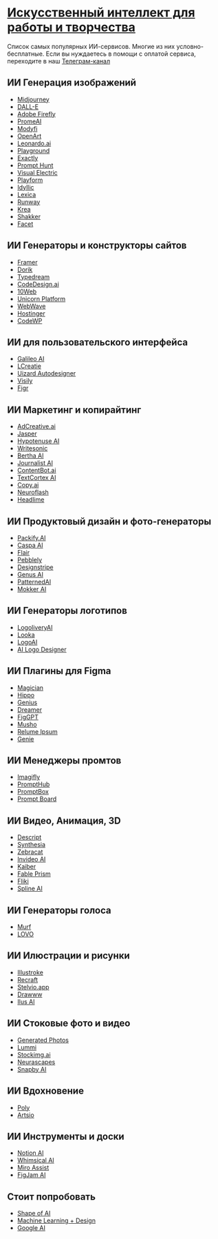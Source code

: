 # <u>Искусственный интеллект для работы и творчества</u>
Список самых популярных ИИ-сервисов. Многие из них условно-бесплатные. 
Если вы нуждаетесь в помощи с оплатой сервиса, переходите в наш [Телеграм-канал](https://t.me/+A3DBX3CPsF02YzRi)

## ИИ Генерация изображений
- [Midjourney](https://midjourney.com/) <Badge type="tip" text="FP" />
- [DALL-E](https://openai.com/index/dall-e-3/) <Badge type="info" text="F" />
- [Adobe Firefly](https://firefly.adobe.com/) <Badge type="info" text="F" />
- [PromeAI](https://www.promeai.pro/) <Badge type="tip" text="FP" />
- [Modyfi](https://www.modyfi.com/) <Badge type="info" text="F" />
- [OpenArt](https://openart.ai/) <Badge type="tip" text="FP" />
- [Leonardo.ai](https://leonardo.ai/) <Badge type="info" text="F" />
- [Playground](https://playgroundai.com/) <Badge type="tip" text="FP" />
- [Exactly](https://exactly.ai/) <Badge type="tip" text="FP" />
- [Prompt Hunt](https://www.prompthunt.com/) <Badge type="tip" text="FP" />
- [Visual Electric](https://visualelectric.com/) <Badge type="tip" text="FP" />
- [Playform](https://www.playform.io/) <Badge type="tip" text="FP" />
- [Idyllic](https://idyllic.app/) <Badge type="tip" text="FP" />
- [Lexica](https://lexica.art/) <Badge type="info" text="F" />
- [Runway](https://runwayml.com/) <Badge type="tip" text="FP" />
- [Krea](https://www.krea.ai/) <Badge type="info" text="F" />
- [Shakker](https://www.shakker.ai/) <Badge type="info" text="F" />
- [Facet](https://facet.ai/) <Badge type="tip" text="FP" />

## ИИ Генераторы и конструкторы сайтов
- [Framer](https://www.framer.com/features/ai/) <Badge type="tip" text="FP" />
- [Dorik](https://dorik.com/) <Badge type="warning" text="P" />
- [Typedream](https://typedream.com/) <Badge type="tip" text="FP" />
- [CodeDesign.ai](https://codedesign.ai/) <Badge type="warning" text="P" />
- [10Web](https://10web.io/ai-website-builder/) <Badge type="warning" text="P" />
- [Unicorn Platform](https://unicornplatform.com/) <Badge type="tip" text="FP" />
- [WebWave](https://webwave.me/) <Badge type="tip" text="FP" />
- [Hostinger](https://www.hostinger.com/website-builder) <Badge type="warning" text="P" />
- [CodeWP](https://codewp.ai/) <Badge type="tip" text="FP" />


## ИИ для пользовательского интерфейса
- [Galileo AI](https://www.usegalileo.ai/) <Badge type="warning" text="P" />
- [LCreatie](https://creatie.ai/) <Badge type="info" text="F" />
- [Uizard Autodesigner](https://uizard.io/autodesigner/) <Badge type="warning" text="P" />
- [Visily](https://www.visily.ai/ai-ui-design-generator/) <Badge type="tip" text="FP" />
- [Figr](https://figr.design/) <Badge type="info" text="F" />

## ИИ Маркетинг и копирайтинг
- [AdCreative.ai](https://free-trial.adcreative.ai/) <Badge type="tip" text="FP" />
- [Jasper](https://jasper.ai/) <Badge type="tip" text="FP" />
- [Hypotenuse AI](https://hypotenuse.ai/) <Badge type="warning" text="P" />
- [Writesonic](https://writesonic.com/) <Badge type="tip" text="FP" />
- [Bertha AI](https://bertha.ai/) <Badge type="warning" text="P" />
- [Journalist AI](https://tryjournalist.com/) <Badge type="warning" text="P" />
- [ContentBot.ai](https://contentbot.ai/) <Badge type="warning" text="P" />
- [TextCortex AI](https://textcortex.com/) <Badge type="tip" text="FP" />
- [Copy.ai](https://www.copy.ai/) <Badge type="tip" text="FP" />
- [Neuroflash](https://neuroflash.com/) <Badge type="tip" text="FP" />
- [Headlime](https://headlime.com/) <Badge type="warning" text="P" />

## ИИ Продуктовый дизайн и фото-генераторы
- [Packify.AI](https://www.packify.ai/) <Badge type="tip" text="FP" />
- [Caspa AI](https://caspa.ai/) <Badge type="warning" text="P" />
- [Flair](https://flair.ai/) <Badge type="tip" text="FP" />
- [Pebblely](https://pebblely.com/) <Badge type="tip" text="FP" />
- [Designstripe](https://designstripe.com/) <Badge type="warning" text="P" />
- [Genus AI](https://genus.ai/) <Badge type="warning" text="P" />
- [PatternedAI](https://www.patterned.ai/) <Badge type="tip" text="FP" />
- [Mokker AI](https://mokker.ai/) <Badge type="warning" text="P" />

## ИИ Генераторы логотипов
- [LogoliveryAI](https://logolivery.ai/) <Badge type="tip" text="FP" />
- [Looka](https://looka.grsm.io/) <Badge type="tip" text="FP" />
- [LogoAI](https://www.logoai.com/) <Badge type="warning" text="P" />
- [AI Logo Designer](https://aimagicx.com/ai-logo-designer/) <Badge type="tip" text="FP" />

## ИИ Плагины для Figma
- [Magician](https://magician.design/) <Badge type="info" text="F" />
- [Hippo](https://hippo.art/) <Badge type="tip" text="FP" />
- [Genius](https://www.genius.design/) <Badge type="info" text="F" />
- [Dreamer](https://www.figma.com/community/plugin/1151245850609894407/Dreamer) <Badge type="info" text="F" />
- [FigGPT](https://www.olexdsgn.com/figgpt) <Badge type="info" text="F" />
- [Musho](https://www.figma.com/community/plugin/1302057916867700387/musho) <Badge type="info" text="F" />
- [Relume Ipsum](https://www.relumeipsum.com/) <Badge type="info" text="F" />
- [Genie](https://genie.framer.website/) <Badge type="info" text="F" />

## ИИ Менеджеры промтов
- [Imagifly](https://imagifly.co/) <Badge type="tip" text="FP" />
- [PromptHub](https://www.prompthub.us/) <Badge type="info" text="F" />
- [PromptBox](https://www.promptbox.ai/) <Badge type="warning" text="P" />
- [Prompt Board](https://promptboard.app/) <Badge type="warning" text="P" />

## ИИ Видео, Анимация, 3D
- [Descript](https://get.descript.com/) <Badge type="tip" text="FP" />
- [Synthesia](https://www.synthesia.io/) <Badge type="tip" text="FP" />
- [Zebracat](http://studio.zebracat.ai/) <Badge type="tip" text="FP" />
- [Invideo AI](https://invideo.sjv.io/) <Badge type="tip" text="FP" />
- [Kaiber](https://kaiber.ai/) <Badge type="warning" text="P" />
- [Fable Prism](https://www.fable.app/prism) <Badge type="tip" text="FP" />
- [Fliki](https://fliki.ai/) <Badge type="tip" text="FP" />
- [Spline AI](https://spline.design/ai) <Badge type="tip" text="FP" />

## ИИ Генераторы голоса
- [Murf](https://get.murf.ai/) <Badge type="tip" text="FP" />
- [LOVO](https://lovo.ai/) <Badge type="tip" text="FP" />

## ИИ Илюстрации и рисунки
- [Illustroke](https://illustroke.com/) <Badge type="tip" text="FP" />
- [Recraft](https://www.recraft.ai/) <Badge type="tip" text="FP" />
- [Stelvio.app](https://stelvio.app/) <Badge type="warning" text="P" />
- [Drawww](https://www.drawww.app/) <Badge type="tip" text="FP" />
- [Ilus AI](https://ilus.ai/) <Badge type="warning" text="P" />

## ИИ Стоковые фото и видео
- [Generated Photos](https://generated.photos/) <Badge type="tip" text="FP" />
- [Lummi](https://www.lummi.ai/) <Badge type="info" text="F" />
- [Stockimg.ai](https://stockimg.ai/) <Badge type="tip" text="FP" />
- [Neurascapes](https://www.neurascapes.com/) <Badge type="info" text="F" />
- [Snapby AI](https://snapby.ai/) <Badge type="info" text="F" />

## ИИ Вдохновение
- [Poly](https://withpoly.com/) <Badge type="info" text="F" />
- [Artsio](https://artsio.xyz/) <Badge type="info" text="F" />

## ИИ Инструменты и доски
- [Notion AI](https://notion.so/) <Badge type="tip" text="FP" />
- [Whimsical AI](https://whimsical.com/ai) <Badge type="tip" text="FP" />
- [Miro Assist](https://miro.com/assist/) <Badge type="info" text="F" />
- [FigJam AI](https://www.figma.com/blog/introducing-ai-to-figjam/) <Badge type="info" text="F" />

## Стоит попробовать
- [Shape of AI](https://www.shapeof.ai/) <Badge type="info" text="F" />
- [Machine Learning + Design](https://machinelearning.design/) <Badge type="info" text="F" />
- [Google AI](https://ai.google/) <Badge type="info" text="F" />
